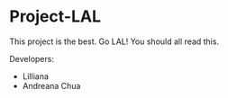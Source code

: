 # Project-LAL

This project is the best. Go LAL!
You should all read this.

Developers:
- Lilliana
- Andreana Chua
